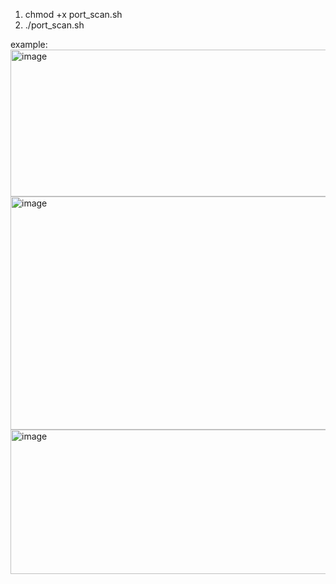 1. chmod +x port_scan.sh
2. ./port_scan.sh <target>

example:
<img width="618" height="235" alt="image" src="https://github.com/user-attachments/assets/25951079-af44-4319-8836-79ed563cd251" />
<img width="686" height="373" alt="image" src="https://github.com/user-attachments/assets/609b57ae-b99f-4d41-baac-8e2919903e8b" />
<img width="771" height="231" alt="image" src="https://github.com/user-attachments/assets/f583e244-d72e-4889-9266-b81d7c093f31" />
